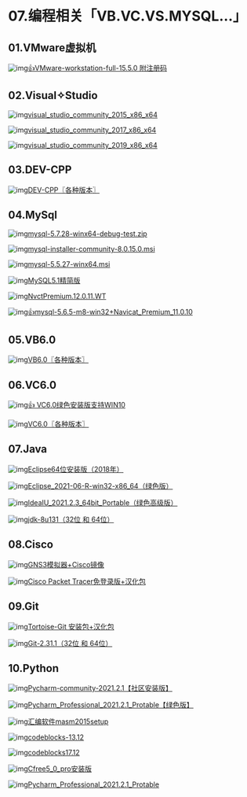 # 07.编程相关「VB.VC.VS.MYSQL…」

## 01.VMware虚拟机

![img](http://zy.ysepan.com/f_zy/tp/wjlx/url.gif)[👍VMware-workstation-full-15.5.0 附注册码](https://thoughts.teambition.com/share/61223217933fb100460186fe#title=VMware-workstation-full-15.5.0%E9%99%84%E6%B3%A8%E5%86%8C%E7%A0%81)

## 02.Visual✧Studio

![img](http://zy.ysepan.com/f_zy/tp/wjlx/url.gif)[visual_studio_community_2015_x86_x64](https://cloud.189.cn/t/yiM3iyRfu2Ej)

![img](http://zy.ysepan.com/f_zy/tp/wjlx/url.gif)[visual_studio_community_2017_x86_x64](https://thoughts.teambition.com/share/606d8d2577419c00465949a2#title=visual_studio_community_2017)

![img](http://zy.ysepan.com/f_zy/tp/wjlx/url.gif)[visual_studio_community_2019_x86_x64](https://thoughts.teambition.com/share/606d8cef73af4e0046ff7642#title=visual_studio_community_2019)

## 03.DEV-CPP

![img](http://zy.ysepan.com/f_zy/tp/wjlx/url.gif)[DEV-CPP〖各种版本〗](https://thoughts.teambition.com/share/61223176b9352a0041a25075#title=DEV-CPP%E3%80%90%E5%A4%9A%E7%A7%8D%E7%89%88%E6%9C%AC%E3%80%91)

## 04.MySql

![img](http://zy.ysepan.com/f_zy/tp/wjlx/url.gif)[mysql-5.7.28-winx64-debug-test.zip](https://cloud.189.cn/t/EjAfeqeINbia)

![img](http://zy.ysepan.com/f_zy/tp/wjlx/url.gif)[mysql-installer-community-8.0.15.0.msi](https://cloud.189.cn/t/yiM3iyRfu2Ej)

![img](http://zy.ysepan.com/f_zy/tp/wjlx/url.gif)[mysql-5.5.27-winx64.msi](https://cloud.189.cn/t/VjYbeuMv2Qnq)

![img](http://zy.ysepan.com/f_zy/tp/wjlx/url.gif)[MySQL5.1精简版](https://cloud.189.cn/t/3QrAVbZz6VV3)

![img](http://zy.ysepan.com/f_zy/tp/wjlx/url.gif)[NvctPremium.12.0.11.WT](https://cloud.189.cn/t/YZruq2E3iMJb)

![img](http://zy.ysepan.com/f_zy/tp/wjlx/url.gif)[👍mysql-5.6.5-m8-win32+Navicat_Premium_11.0.10](https://cloud.189.cn/t/RvAvEb3i2Erq)

## 05.VB6.0

![img](http://zy.ysepan.com/f_zy/tp/wjlx/url.gif)[VB6.0〖各种版本〗](https://thoughts.teambition.com/share/612231a0b9352a0041a25076#title=VB6.0)

## 06.VC6.0

![img](http://zy.ysepan.com/f_zy/tp/wjlx/url.gif)[👍 VC6.0绿色安装版支持WIN10](https://gmengshuai.lanzoux.com/iklYznp6ape)

![img](http://zy.ysepan.com/f_zy/tp/wjlx/url.gif)[VC6.0〖各种版本〗](https://thoughts.teambition.com/share/612231d4d9f39a0046f4a0ec#title=VC6.0%E3%80%90%E5%A4%9A%E7%A7%8D%E7%89%88%E6%9C%AC%E3%80%91)

## 07.Java

![img](http://zy.ysepan.com/f_zy/tp/wjlx/url.gif)[Eclipse64位安装版（2018年）](http://www.123pan.com/s/46cA-G5c2d)

![img](http://zy.ysepan.com/f_zy/tp/wjlx/url.gif)[Eclipse_2021-06-R-win32-x86_64（绿色版）](http://www.123pan.com/s/46cA-85c2d)

![img](http://zy.ysepan.com/f_zy/tp/wjlx/url.gif)[IdeaIU_2021.2.3_64bit_Portable（绿色高级版）](http://www.123pan.com/s/46cA-r5c2d)

![img](http://zy.ysepan.com/f_zy/tp/wjlx/url.gif)[jdk-8u131（32位 和 64位）](http://www.123pan.com/s/46cA-Y5c2d)

## 08.Cisco

![img](http://zy.ysepan.com/f_zy/tp/wjlx/url.gif)[GNS3模拟器+Cisco镜像](https://www.123pan.com/s/46cA-75c2d)

![img](http://zy.ysepan.com/f_zy/tp/wjlx/url.gif)[Cisco Packet Tracer免登录版+汉化包](https://www.123pan.com/s/46cA-S5c2d)

## 09.Git

![img](http://zy.ysepan.com/f_zy/tp/wjlx/url.gif)[Tortoise-Git 安装包+汉化包](http://www.123pan.com/s/46cA-X5c2d)

![img](http://zy.ysepan.com/f_zy/tp/wjlx/url.gif)[Git-2.31.1（32位 和 64位）](http://www.123pan.com/s/46cA-P5c2d)

## 10.Python

![img](http://zy.ysepan.com/f_zy/tp/wjlx/url.gif)[Pycharm-community-2021.2.1【社区安装版】](https://www.123pan.com/s/46cA-76c2d)

![img](http://zy.ysepan.com/f_zy/tp/wjlx/url.gif)[Pycharm_Professional_2021.2.1_Protable【绿色版】](https://www.123pan.com/s/46cA-l6c2d)

![img](http://zy.ysepan.com/f_zy/tp/wjlx/url.gif)[汇编软件masm2015setup](https://cloud.189.cn/t/IZ3qUz2qUFji)

![img](http://zy.ysepan.com/f_zy/tp/wjlx/url.gif)[codeblocks-13.12](https://cloud.189.cn/t/aqYVNnnARVR3)

![img](http://zy.ysepan.com/f_zy/tp/wjlx/url.gif)[codeblocks17.12](https://cloud.189.cn/t/YRZB7zfqMVNv)

![img](http://zy.ysepan.com/f_zy/tp/wjlx/url.gif)[Cfree5_0_pro安装版](https://cloud.189.cn/t/NFfYZrVryUZv)

![img](http://zy.ysepan.com/f_zy/tp/wjlx/url.gif)[Pycharm_Professional_2021.2.1_Protable](https://www.123pan.com/s/46cA-l6c2d)

